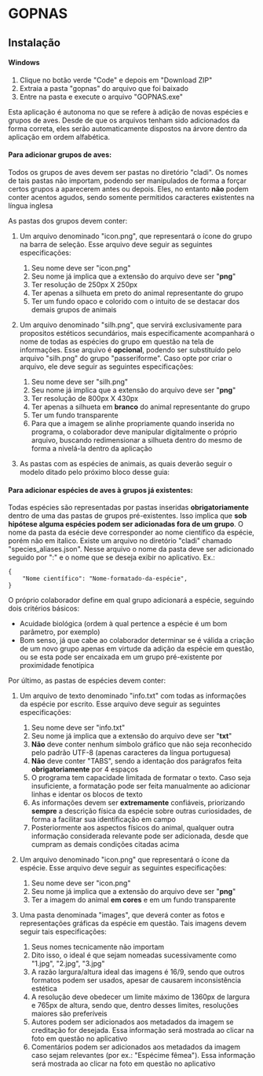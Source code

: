 # GOPNAS

## Instalação

#### Windows

1. Clique no botão verde "Code" e depois em "Download ZIP"
2. Extraia a pasta "gopnas" do arquivo que foi baixado
3. Entre na pasta e execute o arquivo "GOPNAS.exe"

Esta aplicação é autonoma no que se refere à adição de novas espécies e grupos de aves.
Desde de que os arquivos tenham sido adicionados da forma correta, eles serão automaticamente dispostos na árvore dentro
 da aplicação em ordem alfabética.

#### Para adicionar grupos de aves:

Todos os grupos de aves devem ser pastas no diretório "cladi".
Os nomes de tais pastas não importam, podendo ser manipulados de forma a forçar certos grupos a aparecerem antes ou depois.
 Eles, no entanto **não** podem conter acentos agudos, sendo somente permitidos caracteres existentes na língua inglesa

As pastas dos grupos devem conter:

1. Um arquivo denominado "icon.png", que representará o ícone do grupo na barra de seleção. Esse arquivo deve seguir as 
seguintes especificações:
    1. Seu nome deve ser "icon.png"
    2. Seu nome já implica que a extensão do arquivo deve ser "**png**"
    3. Ter resolução de 250px X 250px
    4. Ter apenas a silhueta em preto do animal representante do grupo
    5. Ter um fundo opaco e colorido com o intuito de se destacar dos demais grupos de animais

2. Um arquivo denominado "silh.png", que servirá exclusivamente para propositos estéticos secundários, mais 
especificamente acompanhará o nome de todas as espécies do grupo em questão na tela de informações. Esse arquivo é 
**opcional**, podendo ser substituído pelo arquivo "silh.png" do grupo "passeriforme". Caso opte por criar o arquivo, ele deve seguir 
as seguintes especificações:
	1. Seu nome deve ser "silh.png"
	2. Seu nome já implica que a extensão do arquivo deve ser "**png**"
	3. Ter resolução de 800px X 430px
	4. Ter apenas a silhueta em **branco** do animal representante do grupo
	5. Ter um fundo transparente
	6. Para que a imagem se alinhe propriamente quando inserida no programa, o colaborador deve manipular digitalmente o
	 próprio arquivo, buscando redimensionar a silhueta dentro do mesmo de forma a nivelá-la dentro da aplicação

3. As pastas com as espécies de animais, as quais deverão seguir o modelo ditado pelo próximo bloco desse guia:

#### Para adicionar espécies de aves à grupos já existentes:
	
Todas espécies são representadas por pastas inseridas **obrigatoriamente** dentro de uma das pastas de grupos pré-existentes.
 Isso implica que **sob hipótese alguma espécies podem ser adicionadas fora de um grupo**. O nome da pasta da esécie deve corresponder ao nome científico da espécie, porém não em italico. Existe um arquivo no diretório "cladi" chamado "species_aliases.json". Nesse arquivo o nome da pasta deve ser 
 adicionado seguido por ":" e o nome que se deseja exibir no aplicativo. Ex.:

    {
	    "Nome científico": "Nome-formatado-da-espécie",
    }

O próprio colaborador define em qual grupo adicionará a espécie, seguindo dois critérios básicos:

- Acuidade biológica (ordem à qual pertence a espécie é um bom parâmetro, por exemplo)
- Bom senso, já que cabe ao colaborador determinar se é válida a criação de um novo grupo apenas em virtude da adição da
 espécie em questão, ou se esta pode ser encaixada em um grupo pré-existente por proximidade fenotípica

Por último, as pastas de espécies devem conter:

1. Um arquivo de texto denominado "info.txt" com todas as informações da espécie por escrito. Esse arquivo deve seguir 
as seguintes especificações:
	1. Seu nome deve ser "info.txt"
	2. Seu nome já implica que a extensão do arquivo deve ser "**txt**"
	3. **Não** deve conter nenhum símbolo gráfico que não seja reconhecido pelo padrão UTF-8 (apenas caracteres da língua portuguesa)
	4. **Não** deve conter "TABS", sendo a identação dos parágrafos feita **obrigatoriamente** por 4 espaços
	5. O programa tem capacidade limitada de formatar o texto. Caso seja insuficiente, a formatação pode ser feita 
	manualmente ao adicionar linhas e identar os blocos de texto
	6. As informações devem ser **extremamente** confiáveis, priorizando **sempre** a descrição física da espécie sobre outras 
	curiosidades, de forma a facilitar sua identificação em campo
	7. Posteriormente aos aspectos físicos do animal, qualquer outra informação considerada relevante pode ser adicionada,
	 desde que cumpram as demais condições citadas acima

2. Um arquivo denominado "icon.png" que representará o ícone da espécie. Esse arquivo deve seguir as seguintes especificações:
	1. Seu nome deve ser "icon.png"
	2. Seu nome já implica que a extensão do arquivo deve ser "**png**"
	4. Ter a imagem do animal **em cores** e em um fundo transparente
	
3. Uma pasta denominada "images", que deverá conter as fotos e representações gráficas da espécie em questão. 
Tais imagens devem seguir tais especificações:
	1. Seus nomes tecnicamente não importam
	2. Dito isso, o ideal é que sejam nomeadas sucessivamente como "1.jpg", "2.jpg", "3.jpg"
	3. A razão largura/altura ideal das imagens é 16/9, sendo que outros formatos podem ser usados, apesar de causarem 
	inconsistência estética
	4. A resolução deve obedecer um limite máximo de 1360px de largura e 765px de altura, sendo que, dentro desses limites,
	 resoluções maiores são preferíveis
	6. Autores podem ser adicionados aos metadados da imagem se creditação for desejada. Essa informação será mostrada ao clicar na foto em questão no aplicativo
	7. Comentários podem ser adicionados aos metadados da imagem caso sejam relevantes (por ex.: "Espécime fêmea").
	 Essa informação será mostrada ao clicar na foto em questão no aplicativo

	
